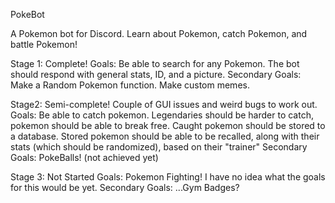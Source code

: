 PokeBot

A Pokemon bot for Discord. Learn about Pokemon, catch Pokemon, and battle Pokemon!

Stage 1: Complete! Goals: Be able to search for any Pokemon. The bot should respond with general stats, ID, and a picture. Secondary Goals: Make a Random Pokemon function. Make custom memes.

Stage2: Semi-complete! Couple of GUI issues and weird bugs to work out. Goals: Be able to catch pokemon. Legendaries should be harder to catch, pokemon should be able to break free. Caught pokemon should be stored to a database. Stored pokemon should be able to be recalled, along with their stats (which should be randomized), based on their "trainer" Secondary Goals: PokeBalls! (not achieved yet)

Stage 3: Not Started Goals: Pokemon Fighting! I have no idea what the goals for this would be yet. Secondary Goals: ...Gym Badges?